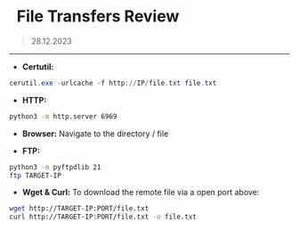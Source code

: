 #   File Transfers Review
> 28.12.2023
---

- **Certutil:**
```powershell
cerutil.exe -urlcache -f http://IP/file.txt file.txt
```

- **HTTP:**
```bash
python3 -m http.server 6969
```

- **Browser:**
Navigate to the directory / file

- **FTP:**
```bash
python3 -m pyftpdlib 21
ftp TARGET-IP
```

- **Wget & Curl:**
To download the remote file via a open port above:
```bash
wget http://TARGET-IP:PORT/file.txt
curl http://TARGET-IP:PORT/file.txt -o file.txt
```


